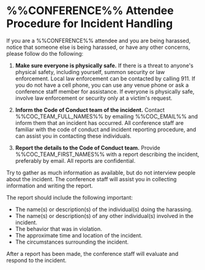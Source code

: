 %%CONFERENCE%% Attendee Procedure for Incident Handling 
===============================================

If you are a %%CONFERENCE%% attendee and you are being harassed, notice that
someone else is being harassed, or have any other concerns, please follow do
the following:

1. **Make sure everyone is physically safe.** If there is a threat to anyone's
physical safety, including yourself, summon security or law enforcement. Local
law enforcement can be contacted by calling 911. If you do not have a cell
phone, you can use any venue phone or ask a conference staff member for
assistance. If everyone is physically safe, involve law enforcement or security
only at a victim's request. 

2. **Inform the Code of Conduct team of the incident.** Contact
%%COC_TEAM_FULL_NAMES%% by emailing %%COC_EMAIL%% and inform them that an
incident has occurred. All conference staff are familiar with the code of
conduct and incident reporting procedure, and can assist you in contacting
these individuals. 

3. **Report the details to the Code of Conduct team.** Provide
%%COC_TEAM_FIRST_NAMES%% with a report describing the incident, preferably by
email. All reports are confidential.

Try to gather as much information as available, but do not interview people
about the incident. The conference staff will assist you in collecting
information and writing the report.

The report should include the following important:

- The name(s) or description(s) of the individual(s) doing the harassing.
- The name(s) or description(s) of any other individual(s) involved in the
    incident.
- The behavior that was in violation.
- The approximate time and location of the incident.
- The circumstances surrounding the incident.

After a report has been made, the conference staff will evaluate and respond to
the incident. 

